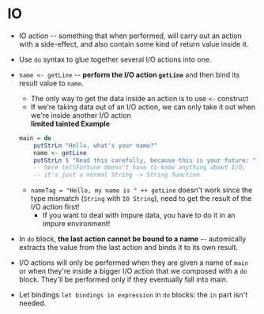 # IO

* IO action -- something that when performed, will carry out an action with a side-effect, and also contain some kind of return value inside it.
* Use `do` syntax to glue together several I/O actions into one.
* `name <- getLine` -- **perform the I/O action `getLine`** and then bind its result value to `name`.
    * The only way to get the data inside an action is to use `<-` construct
    * If we're taking data out of an I/O action, we can only take it out when we're inside another I/O action  
    **limited tainted Example**
    ```Haskell
    main = do
        putStrLn "Hello, what's your name?"
        name <- getLine
        putStrLn $ "Read this carefully, because this is your future: " ++ tellFortune name
        -- here tellFortune doesn't have to know anything about I/O, 
        -- it's just a normal String -> String function
    ```
    * `nameTag = "Hello, my name is " ++ getLine` doesn't work since the type mismatch (`String` with `IO String`), need to get the result of the I/O action first!
        * If you want to deal with impure data, you have to do it in an impure environment!
        
* In `do` block, **the last action cannot be bound to a name** -- automically extracts the value from the last action and binds it to its own result.
*  I/O actions will only be performed when they are given a name of `main` or when they're inside a bigger I/O action that we composed with a `do` block. They'll be performed only if they eventually fall into main.
*  Let bindings `let bindings in expression` in `do` blocks: the `in` part isn't needed.